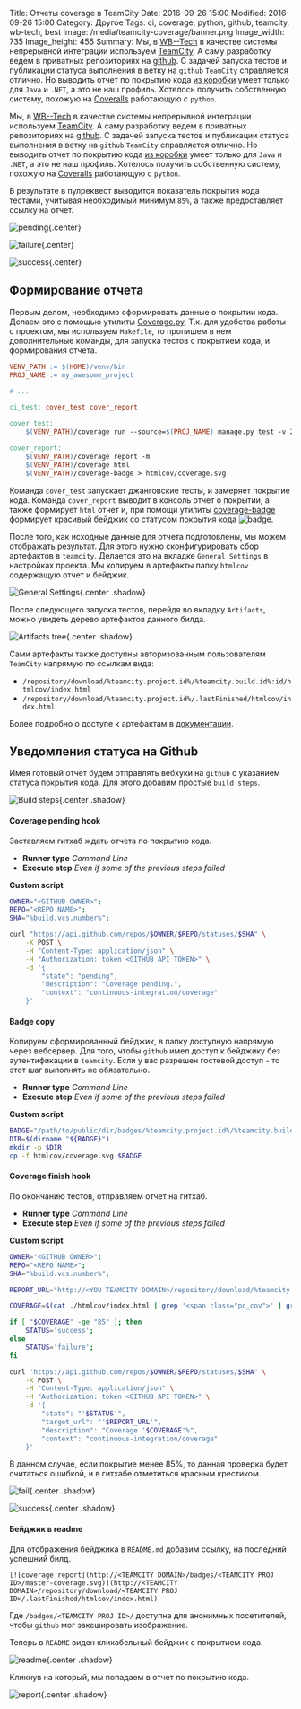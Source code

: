 Title: Отчеты coverage в TeamCity
Date: 2016-09-26 15:00
Modified: 2016-09-26 15:00
Category: Другое
Tags: ci, coverage, python, github, teamcity, wb-tech, best
Image: /media/teamcity-coverage/banner.png
Image_width: 735
Image_height: 455
Summary:
    Мы, в [WB--Tech](http://wbtech.pro/) в качестве системы непрерывной
    интеграции используем [TeamCity](https://www.jetbrains.com/teamcity/).
    А саму разработку ведем в приватных репозиториях
    на [github](https://github.com/). С задачей запуска тестов и публикации
    статуса выполнения в ветку на `github` `TeamCity` справляется отлично. Но
    выводить отчет по покрытию кода
    [из коробки](https://confluence.jetbrains.com/display/TCD9/Code+Coverage)
    умеет только для `Java` и `.NET`, а это не наш профиль.
    Хотелось получить собственную систему, похожую на
    [Coveralls](https://coveralls.io/github/Samael500) работающую с `python`.

Мы, в [WB--Tech](http://wbtech.pro/) в качестве системы непрерывной
интеграции используем [TeamCity](https://www.jetbrains.com/teamcity/).
А саму разработку ведем в приватных репозиториях
на [github](https://github.com/). С задачей запуска тестов и публикации
статуса выполнения в ветку на `github` `TeamCity` справляется отлично. Но
выводить отчет по покрытию кода
[из коробки](https://confluence.jetbrains.com/display/TCD9/Code+Coverage)
умеет только для `Java` и `.NET`, а это не наш профиль.
Хотелось получить собственную систему, похожую на
[Coveralls](https://coveralls.io/github/Samael500) работающую с `python`.

В результате в пулреквест выводится показатель покрытия кода тестами,
учитывая необходимый минимум `85%`, а также предоставляет ссылку на отчет.

![pending](/media/teamcity-coverage/github_pending.png){.center}

![failure](/media/teamcity-coverage/github_failure.png){.center}

![success](/media/teamcity-coverage/github_success.png){.center}

## Формирование отчета

Первым делом, необходимо сформировать данные о покрытии кода. Делаем это
с помощью утилиты [Coverage.py](https://coverage.readthedocs.io/).
Т.к. для удобства работы с проектом, мы используем `Makefile`,
то пропишем в нем дополнительные команды, для запуска тестов с покрытием кода,
и формирования отчета.


```Makefile
VENV_PATH := $(HOME)/venv/bin
PROJ_NAME := my_awesome_project

# ...

ci_test: cover_test cover_report

cover_test:
    $(VENV_PATH)/coverage run --source=$(PROJ_NAME) manage.py test -v 2 --noinput

cover_report:
    $(VENV_PATH)/coverage report -m
    $(VENV_PATH)/coverage html
    $(VENV_PATH)/coverage-badge > htmlcov/coverage.svg
```

Команда `cover_test` запускает джанговские тесты, и замеряет покрытие кода.
Команда `cover_report` выводит в консоль отчет о покрытии, а также формирует
`html` отчет и, при помощи утилиты
[coverage-badge](https://github.com/dbrgn/coverage-badge) формирует красивый
бейджик со статусом покрытия кода ![badge](/media/teamcity-coverage/badge.svg).

После того, как исходные данные для отчета подготовлены, мы можем отображать
результат. Для этого нужно сконфигурировать сбор артефактов в `teamcity`.
Делается это на вкладке `General Settings` в настройках проекта. Мы копируем в
артефакты папку `htmlcov` содержащую отчет и бейджик.

![General Settings](/media/teamcity-coverage/artifacts.png){.center .shadow}

После следующего запуска тестов, перейдя во вкладку `Artifacts`, можно увидеть
дерево артефактов данного билда.

![Artifacts tree](/media/teamcity-coverage/artifacts_tree.png){.center .shadow}

Сами артефакты также доступны авторизованным пользователям `TeamCity`
напрямую по ссылкам вида:

- `/repository/download/%teamcity.project.id%/%teamcity.build.id%:id/htmlcov/index.html`
- `/repository/download/%teamcity.project.id%/.lastFinished/htmlcov/index.html`

Более подробно о доступе к артефактам в [документации](https://confluence.jetbrains.com/display/TCD9/Patterns+For+Accessing+Build+Artifacts).

## Уведомления статуса на Github

Имея готовый отчет будем отправлять вебхуки на `github` с указанием статуса
покрытия кода. Для этого добавим простые `build steps`.

![Build steps](/media/teamcity-coverage/build_steps.png){.center .shadow}

#### Coverage pending hook

Заставляем гитхаб ждать отчета по покрытию кода.

- **Runner type** _Command Line_
- **Execute step** _Even if some of the previous steps failed_

**Custom script**
```bash
OWNER="<GITHUB OWNER>";
REPO="<REPO NAME>";
SHA="%build.vcs.number%";

curl "https://api.github.com/repos/$OWNER/$REPO/statuses/$SHA" \
    -X POST \
    -H "Content-Type: application/json" \
    -H "Authorization: token <GITHUB API TOKEN>" \
    -d '{
        "state": "pending",
        "description": "Coverage pending.",
        "context": "continuous-integration/coverage"
    }'
```

#### Badge copy

Копируем сформированный бейджик, в папку доступную напрямую через вебсервер.
Для того, чтобы `github` имел доступ к бейджику без аутентификации в `teamcity`.
Если у вас разрешен гостевой доступ - то этот шаг выполнять не обязательно.

- **Runner type** _Command Line_
- **Execute step** _Even if some of the previous steps failed_

**Custom script**
```bash
BADGE="/path/to/public/dir/badges/%teamcity.project.id%/%teamcity.build.branch%-coverage.svg"
DIR=$(dirname "${BADGE}")
mkdir -p $DIR
cp -f htmlcov/coverage.svg $BADGE
```

#### Coverage finish hook

По окончанию тестов, отправляем отчет на гитхаб.

- **Runner type** _Command Line_
- **Execute step** _Even if some of the previous steps failed_

**Custom script**
```bash
OWNER="<GITHUB OWNER>";
REPO="<REPO NAME>";
SHA="%build.vcs.number%";

REPORT_URL="http://<YOU TEAMCITY DOMAIN>/repository/download/%teamcity.project.id%/%teamcity.build.id%:id/htmlcov/index.html";

COVERAGE=$(cat ./htmlcov/index.html | grep '<span class="pc_cov">' | grep -o '[0-9]\+');

if [ "$COVERAGE" -ge "85" ]; then
    STATUS='success';
else
    STATUS='failure';
fi

curl "https://api.github.com/repos/$OWNER/$REPO/statuses/$SHA" \
    -X POST \
    -H "Content-Type: application/json" \
    -H "Authorization: token <GITHUB API TOKEN>" \
    -d '{
        "state": "'$STATUS'",
        "target_url": "'$REPORT_URL'",
        "description": "Coverage '$COVERAGE'%",
        "context": "continuous-integration/coverage"
    }'
```

В данном случае, если покрытие менее 85%, то данная проверка будет считаться
ошибкой, и в гитхабе отметиться красным крестиком.

![fail](/media/teamcity-coverage/coverage_fail.png){.center .shadow}

![success](/media/teamcity-coverage/coverage_success.png){.center .shadow}

#### Бейджик в readme

Для отображения бейджика в `README.md` добавим ссылку, на последний успешний билд.

```shell
[![coverage report](http://<TEAMCITY DOMAIN>/badges/<TEAMCITY PROJ ID>/master-coverage.svg)](http://<TEAMCITY DOMAIN>/repository/download/<TEAMCITY PROJ ID>/.lastFinished/htmlcov/index.html)
```

Где `/badges/<TEAMCITY PROJ ID>/` доступна для анонимных посетителей, чтобы `github` мог закешировать изображение.

Теперь в `README` виден кликабельный бейджик с покрытием кода.

![readme](/media/teamcity-coverage/readme.md.png){.center .shadow}

Кликнув на который, мы попадаем в отчет по покрытию кода.

![report](/media/teamcity-coverage/report.png){.center .shadow}
